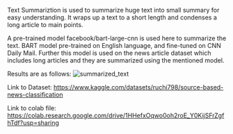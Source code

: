 Text Summariztion is used to summarize huge text into small summary for easy understanding. 
It wraps up a text to a short length and condenses a long article to main points.

A pre-trained model facebook/bart-large-cnn is used here to summarize the text. BART model pre-trained on English language, and fine-tuned on CNN Daily Mail.
Further this model is used on the news article dataset which includes long articles and they are summarized using the mentioned model.

Results are as follows:
![summarized_text](https://user-images.githubusercontent.com/47853977/166142580-a2f0e03b-ed93-4750-8a7e-13d266b4c0ed.png)

Link to Dataset: https://www.kaggle.com/datasets/ruchi798/source-based-news-classification

Link to colab file: https://colab.research.google.com/drive/1HHefxOqwo0oh2roE_Y0KijSFrZgfhTdf?usp=sharing


